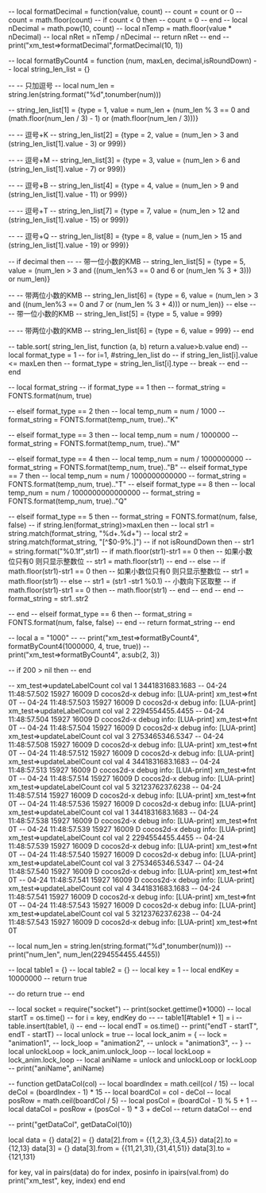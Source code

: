 -- local formatDecimal = function(value, count)
--     count = count or 0
--     count = math.floor(count)
--     if count < 0 then
--         count = 0
--     end
--     local nDecimal = math.pow(10, count)
--     local nTemp = math.floor(value * nDecimal)
--     local nRet = nTemp / nDecimal
--     return nRet
-- end
-- print("xm_test=>formatDecimal",formatDecimal(10, 1))


-- local formatByCount4 = function (num, maxLen, decimal,isRoundDown)
--     local string_len_list = {}

--     -- 只加逗号
--     local num_len = string.len(string.format("%d",tonumber(num)))

--     string_len_list[1] = {type = 1, value = num_len + (num_len % 3 == 0 and (math.floor(num_len / 3) - 1) or (math.floor(num_len / 3)))}

--     -- 逗号+K
--     string_len_list[2] = {type = 2, value = (num_len > 3 and (string_len_list[1].value - 3) or 999)}

--     -- 逗号+M
--     string_len_list[3] = {type = 3, value = (num_len > 6 and (string_len_list[1].value - 7) or 999)}

--     -- 逗号+B
--     string_len_list[4] = {type = 4, value = (num_len > 9 and (string_len_list[1].value - 11) or 999)}

--     -- 逗号+T
--     string_len_list[7] = {type = 7, value = (num_len > 12 and (string_len_list[1].value - 15) or 999)}

--     -- 逗号+Q
--     string_len_list[8] = {type = 8, value = (num_len > 15 and (string_len_list[1].value - 19) or 999)}

--     if decimal then
--         -- 带一位小数的KMB
--         string_len_list[5] = {type = 5, value = (num_len > 3 and ((num_len%3 == 0 and 6 or (num_len % 3 + 3))) or num_len)}

--         -- 带两位小数的KMB
--         string_len_list[6] = {type = 6, value = (num_len > 3 and ((num_len%3 == 0 and 7 or (num_len % 3 + 4))) or num_len)}
--     else
--         -- 带一位小数的KMB
--         string_len_list[5] = {type = 5, value = 999}

--         -- 带两位小数的KMB
--         string_len_list[6] = {type = 6, value = 999}
--     end

--     table.sort( string_len_list, function (a, b) return a.value>b.value end)
--     local format_type = 1
--     for i=1, #string_len_list do
--         if string_len_list[i].value <= maxLen then
--             format_type = string_len_list[i].type
--             break
--         end
--     end

--     local format_string
--     if format_type == 1 then
--         format_string = FONTS.format(num, true)

--     elseif format_type == 2 then
--         local temp_num = num / 1000
--         format_string = FONTS.format(temp_num, true).."K"

--     elseif format_type == 3 then
--         local temp_num = num / 1000000
--         format_string = FONTS.format(temp_num, true).."M"

--     elseif format_type == 4 then
--         local temp_num = num / 1000000000
--         format_string = FONTS.format(temp_num, true).."B"
--     elseif format_type == 7 then
--         local temp_num = num / 1000000000000
--         format_string = FONTS.format(temp_num, true).."T"
--     elseif format_type == 8 then
--         local temp_num = num / 1000000000000000
--         format_string = FONTS.format(temp_num, true).."Q"

--     elseif format_type == 5 then
--         format_string = FONTS.format(num, false, false)
-- 		if string.len(format_string)>maxLen then
-- 			local str1 = 	string.match(format_string, "%d+.%d+")
-- 			local str2 =    string.match(format_string, "[^$0-9%.]")
-- 			if not isRoundDown then
-- 				str1 = string.format("%0.1f",str1)
-- 				if math.floor(str1)-str1 == 0 then -- 如果小数位只有0 则只显示整数位
-- 					str1 = math.floor(str1)
-- 				end
-- 			else
-- 				if math.floor(str1)-str1 == 0 then -- 如果小数位只有0 则只显示整数位
-- 					str1 = math.floor(str1)
-- 				else
-- 					str1 =  (str1 -str1 %0.1) -- 小数向下区取整
-- 					if math.floor(str1)-str1 == 0 then
-- 						 math.floor(str1)
-- 					end
-- 				end
-- 			end
-- 			format_string = str1..str2

-- 		end
--     elseif format_type == 6 then
--         format_string = FONTS.format(num, false, false)
--     end
--     return format_string
-- end

-- local a = "1000"
-- -- print("xm_test=>formatByCount4", formatByCount4(1000000, 4, true, true))
-- print("xm_test=>formatByCount4", a:sub(2, 3))

-- if 200 > nil then
-- end

-- xm_test=>updateLabelCount col val   1   3441831683.1683
-- 04-24 11:48:57.502 15927 16009 D cocos2d-x debug info: [LUA-print] xm_test=>fnt     0T
-- 04-24 11:48:57.503 15927 16009 D cocos2d-x debug info: [LUA-print] xm_test=>updateLabelCount col val    2   2294554455.4455
-- 04-24 11:48:57.504 15927 16009 D cocos2d-x debug info: [LUA-print] xm_test=>fnt     0T
-- 04-24 11:48:57.504 15927 16009 D cocos2d-x debug info: [LUA-print] xm_test=>updateLabelCount col val    3   2753465346.5347
-- 04-24 11:48:57.508 15927 16009 D cocos2d-x debug info: [LUA-print] xm_test=>fnt     0T
-- 04-24 11:48:57.512 15927 16009 D cocos2d-x debug info: [LUA-print] xm_test=>updateLabelCount col val    4   3441831683.1683
-- 04-24 11:48:57.513 15927 16009 D cocos2d-x debug info: [LUA-print] xm_test=>fnt     0T
-- 04-24 11:48:57.514 15927 16009 D cocos2d-x debug info: [LUA-print] xm_test=>updateLabelCount col val    5   3212376237.6238
-- 04-24 11:48:57.514 15927 16009 D cocos2d-x debug info: [LUA-print] xm_test=>fnt     0T
-- 04-24 11:48:57.536 15927 16009 D cocos2d-x debug info: [LUA-print] xm_test=>updateLabelCount col val    1   3441831683.1683
-- 04-24 11:48:57.538 15927 16009 D cocos2d-x debug info: [LUA-print] xm_test=>fnt     0T
-- 04-24 11:48:57.539 15927 16009 D cocos2d-x debug info: [LUA-print] xm_test=>updateLabelCount col val    2   2294554455.4455
-- 04-24 11:48:57.539 15927 16009 D cocos2d-x debug info: [LUA-print] xm_test=>fnt     0T
-- 04-24 11:48:57.540 15927 16009 D cocos2d-x debug info: [LUA-print] xm_test=>updateLabelCount col val    3   2753465346.5347
-- 04-24 11:48:57.540 15927 16009 D cocos2d-x debug info: [LUA-print] xm_test=>fnt     0T
-- 04-24 11:48:57.541 15927 16009 D cocos2d-x debug info: [LUA-print] xm_test=>updateLabelCount col val    4   3441831683.1683
-- 04-24 11:48:57.541 15927 16009 D cocos2d-x debug info: [LUA-print] xm_test=>fnt     0T
-- 04-24 11:48:57.543 15927 16009 D cocos2d-x debug info: [LUA-print] xm_test=>updateLabelCount col val    5   3212376237.6238
-- 04-24 11:48:57.543 15927 16009 D cocos2d-x debug info: [LUA-print] xm_test=>fnt     0T

-- local num_len = string.len(string.format("%d",tonumber(num)))
-- print("num_len", num_len(2294554455.4455))


-- local table1 = {}
-- local table2 = {}
-- local key = 1
-- local endKey = 10000000
-- return true

-- do return true
-- end

-- local socket = require("socket")
-- print(socket.gettime()*1000)
-- local startT = os.time()
-- for i = key, endKey do 
--     -- table1[#table1 + 1] = i
--     table.insert(table1, i)
-- end
-- local endT = os.time()
-- print("endT - startT", endT - startT)
-- local unlock = true
-- local lock_anim = {
--         lock = "animation1",
--         lock_loop = "animation2",
--         unlock = "animation3",
--     }
-- local unlockLoop = lock_anim.unlock_loop
-- local lockLoop = lock_anim.lock_loop
-- local aniName = unlock and unlockLoop or lockLoop
-- print("aniName", aniName)


-- function getDataCol(col)
--     local boardIndex = math.ceil(col / 15)
--     local deCol = (boardIndex - 1) * 15
--     local boardCol = col - deCol
--     local posRow = math.ceil(boardCol / 5)
--     local posCol = (boardCol - 1) % 5 + 1
--     local dataCol = posRow + (posCol - 1) * 3 + deCol
--     return dataCol
-- end

-- print("getDataCol", getDataCol(10))

local data = {}
data[2] = {}
data[2].from = {{1,2,3},{3,4,5}}
data[2].to = {12,13}
data[3] = {}
data[3].from = {{11,21,31},{31,41,51}}
data[3].to = {121,131}

for key, val in pairs(data) do
    for index, posinfo in ipairs(val.from) do
        print("xm_test", key, index)
    end
end







